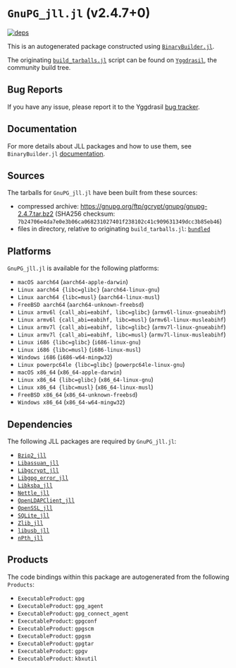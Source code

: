 # `GnuPG_jll.jl` (v2.4.7+0)

[![deps](https://juliahub.com/docs/GnuPG_jll/deps.svg)](https://juliahub.com/ui/Packages/General/GnuPG_jll/)

This is an autogenerated package constructed using [`BinaryBuilder.jl`](https://github.com/JuliaPackaging/BinaryBuilder.jl).

The originating [`build_tarballs.jl`](https://github.com/JuliaPackaging/Yggdrasil/blob/60761bba8b76b1259e5aa187eb2b6768dd4c401f/G/GnuPG/build_tarballs.jl) script can be found on [`Yggdrasil`](https://github.com/JuliaPackaging/Yggdrasil/), the community build tree.

## Bug Reports

If you have any issue, please report it to the Yggdrasil [bug tracker](https://github.com/JuliaPackaging/Yggdrasil/issues).

## Documentation

For more details about JLL packages and how to use them, see `BinaryBuilder.jl` [documentation](https://docs.binarybuilder.org/stable/jll/).

## Sources

The tarballs for `GnuPG_jll.jl` have been built from these sources:

* compressed archive: https://gnupg.org/ftp/gcrypt/gnupg/gnupg-2.4.7.tar.bz2 (SHA256 checksum: `7b24706e4da7e0e3b06ca068231027401f238102c41c909631349dcc3b85eb46`)
* files in directory, relative to originating `build_tarballs.jl`: [`bundled`](https://github.com/JuliaPackaging/Yggdrasil/tree/60761bba8b76b1259e5aa187eb2b6768dd4c401f/G/GnuPG/bundled)

## Platforms

`GnuPG_jll.jl` is available for the following platforms:

* `macOS aarch64` (`aarch64-apple-darwin`)
* `Linux aarch64 {libc=glibc}` (`aarch64-linux-gnu`)
* `Linux aarch64 {libc=musl}` (`aarch64-linux-musl`)
* `FreeBSD aarch64` (`aarch64-unknown-freebsd`)
* `Linux armv6l {call_abi=eabihf, libc=glibc}` (`armv6l-linux-gnueabihf`)
* `Linux armv6l {call_abi=eabihf, libc=musl}` (`armv6l-linux-musleabihf`)
* `Linux armv7l {call_abi=eabihf, libc=glibc}` (`armv7l-linux-gnueabihf`)
* `Linux armv7l {call_abi=eabihf, libc=musl}` (`armv7l-linux-musleabihf`)
* `Linux i686 {libc=glibc}` (`i686-linux-gnu`)
* `Linux i686 {libc=musl}` (`i686-linux-musl`)
* `Windows i686` (`i686-w64-mingw32`)
* `Linux powerpc64le {libc=glibc}` (`powerpc64le-linux-gnu`)
* `macOS x86_64` (`x86_64-apple-darwin`)
* `Linux x86_64 {libc=glibc}` (`x86_64-linux-gnu`)
* `Linux x86_64 {libc=musl}` (`x86_64-linux-musl`)
* `FreeBSD x86_64` (`x86_64-unknown-freebsd`)
* `Windows x86_64` (`x86_64-w64-mingw32`)

## Dependencies

The following JLL packages are required by `GnuPG_jll.jl`:

* [`Bzip2_jll`](https://github.com/JuliaBinaryWrappers/Bzip2_jll.jl)
* [`Libassuan_jll`](https://github.com/JuliaBinaryWrappers/Libassuan_jll.jl)
* [`Libgcrypt_jll`](https://github.com/JuliaBinaryWrappers/Libgcrypt_jll.jl)
* [`Libgpg_error_jll`](https://github.com/JuliaBinaryWrappers/Libgpg_error_jll.jl)
* [`Libksba_jll`](https://github.com/JuliaBinaryWrappers/Libksba_jll.jl)
* [`Nettle_jll`](https://github.com/JuliaBinaryWrappers/Nettle_jll.jl)
* [`OpenLDAPClient_jll`](https://github.com/JuliaBinaryWrappers/OpenLDAPClient_jll.jl)
* [`OpenSSL_jll`](https://github.com/JuliaBinaryWrappers/OpenSSL_jll.jl)
* [`SQLite_jll`](https://github.com/JuliaBinaryWrappers/SQLite_jll.jl)
* [`Zlib_jll`](https://github.com/JuliaBinaryWrappers/Zlib_jll.jl)
* [`libusb_jll`](https://github.com/JuliaBinaryWrappers/libusb_jll.jl)
* [`nPth_jll`](https://github.com/JuliaBinaryWrappers/nPth_jll.jl)

## Products

The code bindings within this package are autogenerated from the following `Products`:

* `ExecutableProduct`: `gpg`
* `ExecutableProduct`: `gpg_agent`
* `ExecutableProduct`: `gpg_connect_agent`
* `ExecutableProduct`: `gpgconf`
* `ExecutableProduct`: `gpgscm`
* `ExecutableProduct`: `gpgsm`
* `ExecutableProduct`: `gpgtar`
* `ExecutableProduct`: `gpgv`
* `ExecutableProduct`: `kbxutil`
